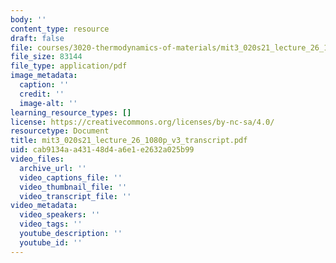 ```yaml
---
body: ''
content_type: resource
draft: false
file: courses/3020-thermodynamics-of-materials/mit3_020s21_lecture_26_1080p_v3_transcript.pdf
file_size: 83144
file_type: application/pdf
image_metadata:
  caption: ''
  credit: ''
  image-alt: ''
learning_resource_types: []
license: https://creativecommons.org/licenses/by-nc-sa/4.0/
resourcetype: Document
title: mit3_020s21_lecture_26_1080p_v3_transcript.pdf
uid: cab9134a-a431-48d4-a6e1-e2632a025b99
video_files:
  archive_url: ''
  video_captions_file: ''
  video_thumbnail_file: ''
  video_transcript_file: ''
video_metadata:
  video_speakers: ''
  video_tags: ''
  youtube_description: ''
  youtube_id: ''
---
```

